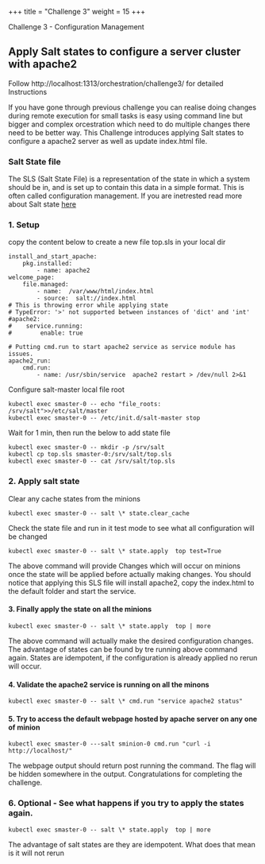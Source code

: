+++
title = "Challenge 3"
weight = 15
+++

Challenge 3 - Configuration Management

## Apply Salt states to configure a server cluster with apache2 

Follow  http://localhost:1313/orchestration/challenge3/ for detailed Instructions 

If you have gone through previous challenge you can realise doing changes during remote execution for small tasks is easy using command line but bigger and complex orcestration which need to do multiple changes there need to be better way. 
This Challenge introduces applying Salt states to configure a apache2 server as well as update index.html file. 

### Salt State file
The SLS (Salt State File) is a representation of the state in which a system should be in, and is set up to contain this data in a simple format. This is often called configuration management. If you are inetrested read more about Salt state [here](https://docs.saltstack.com/en/latest/ref/states/all/salt.states.file.html)

 
### 1. Setup 
copy the content below to create a new file top.sls in your local dir
```
install_and_start_apache:
    pkg.installed:  
        - name: apache2
welcome_page:
    file.managed:
        - name:  /var/www/html/index.html
        - source:  salt://index.html
# This is throwing error while applying state
# TypeError: '>' not supported between instances of 'dict' and 'int'
#apache2:
#    service.running:
#        enable: true

# Putting cmd.run to start apache2 service as service module has issues. 
apache2_run:
    cmd.run:
        - name: /usr/sbin/service  apache2 restart > /dev/null 2>&1
```
Configure salt-master local file root
```
kubectl exec smaster-0 -- echo "file_roots: /srv/salt">>/etc/salt/master
kubectl exec smaster-0 -- /etc/init.d/salt-master stop
```
Wait for 1 min, then run the below to add state file
```
kubectl exec smaster-0 -- mkdir -p /srv/salt
kubectl cp top.sls smaster-0:/srv/salt/top.sls
kubectl exec smaster-0 -- cat /srv/salt/top.sls
```

### 2. Apply salt state

Clear any cache states from the minions 

```
kubectl exec smaster-0 -- salt \* state.clear_cache
```

Check the state file and run in it test mode to see what all configuration will be changed

```
kubectl exec smaster-0 -- salt \* state.apply  top test=True
```
The above command will provide Changes which will occur on minions once the state will be applied before actually making changes. You should notice that applying this SLS file will install apache2, copy the index.html to the default folder and start the service.  

#### 3. Finally apply the state on all the minions 

```
kubectl exec smaster-0 -- salt \* state.apply  top | more 
```
The above command will actually make the desired configuration changes. The advantage of states can be found by tre running above command again. States are idempotent, if the configuration is already applied no rerun will occur. 

#### 4. Validate the apache2 service is running on all the minons 
```
kubectl exec smaster-0 -- salt \* cmd.run "service apache2 status"
```
#### 5. Try to access the default webpage hosted by apache server on any one of minion

```
kubectl exec smaster-0 ---salt sminion-0 cmd.run "curl -i http://localhost/"

```
The webpage output should return post running the command. The flag will be hidden somewhere in the output. 
Congratulations for completing the challenge.

### 6. Optional - See what happens if you try to apply the states again.

```
kubectl exec smaster-0 -- salt \* state.apply  top | more 
```
The advantage of salt states are they are idempotent. What does that mean is it will not rerun 




